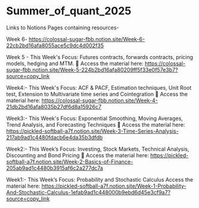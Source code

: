 # Summer_of_quant_2025

Links to Notions Pages containing resources-

Week 6- https://colossal-sugar-fbb.notion.site/Week-6-22cb2bd16afa8055ace5c9dc4d002f35


Week 5 - 
This Week's Focus: Futures contracts, forwards contracts, pricing models, hedging and MTM.
📘 Access the material here:
https://colossal-sugar-fbb.notion.site/Week-5-224b2bd16afa80209ff5f33e0f57e3b7?source=copy_link

Week4:-
This Week's Focus: ACF & PACF, Estimation techniques, Unit Root test, Extension to Multivariate time series and Cointegration
📘 Access the material here:
https://colossal-sugar-fbb.notion.site/Week-4-21db2bd16afa8035b27df6d8a15926c7

Week3:- 
This Week's Focus: Exponential Smoothing, Moving Averages, Trend Analysis, and Forecasting Techniques
📘 Access the material here:
https://pickled-softball-a7f.notion.site/Week-3-Time-Series-Analysis-217ab9ad1c4480fdacb6e4da35b3dfdb

Week2:- 
This Week’s Focus: Investing, Stock Markets, Technical Analysis, Discounting and Bond Pricing
📘 Access the material here:
https://pickled-softball-a7f.notion.site/Week-2-Basics-of-Finance-205ab9ad1c4480b3915af6c2a277dc7a

Week1:-
This Week’s Focus: Probability and Stochastic Calculus
Access the material here:
https://pickled-softball-a7f.notion.site/Week-1-Probability-And-Stochastic-Calculus-1efab9ad1c448000b9ebd6d45e3cf9a7?source=copy_link
